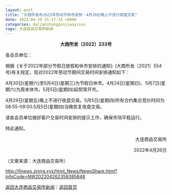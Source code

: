 ```yaml
---
layout: post
title: "大商所发布2022年劳动节休市安排：4月29日晚上不进行夜盘交易"
date: 2022-04-26 15:17:33 +0800
categories: dalianshangpinjiaoyisuo
tags: 大连商品交易所新闻
---
```

<p style="text-align:center;"><strong>大商所发〔2022〕233号</strong></p><p>各会员单位：</p><p>根据《关于2022年部分节假日放假和休市安排的通知》(大商所发〔2021〕554号)有关规定，现对2022年劳动节期间交易时间安排通知如下：</p><p>4月30日(星期六)至5月4日(星期三)为节假日休市。4月24日(星期日)、5月7日(星期六)为周末休市。5月5日(星期四)起照常开市。</p><p>4月29日(星期五)晚上不进行夜盘交易。5月5日(星期四)所有合约集合竞价时间为08:55-09:00.5月5日(星期四)当晚恢复夜盘交易。</p><p>请各会员单位做好客户交易时间安排的提示工作，确保市场平稳运行。</p><p>特此通知。</p><p style="text-align:right;">大连商品交易所</p><p style="text-align:right;">2022年4月26日</p><p class="em_media">（文章来源：大连商品交易所）</p>

<http://finews.zning.xyz/html_News/NewsShare.html?infoCode=NW202204262359385848>

[返回大连商品交易所新闻](//finews.withounder.com/category/dalianshangpinjiaoyisuo.html)｜[返回首页](//finews.withounder.com/)
